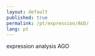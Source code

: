 ```yaml
---
layout: default
published: true
permalink: /pt/expression/AGO/
lang: pt
---
```


expression analysis AGO
